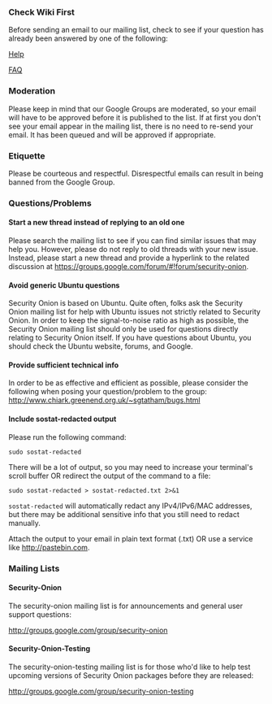 ### Check Wiki First ###
Before sending an email to our mailing list, check to see if your question has already been answered by one of the following:

[Help](Help)

[FAQ](FAQ)

### Moderation ###
Please keep in mind that our Google Groups are moderated, so your email will have to be approved before it is published to the list.  If at first you don't see your email appear in the mailing list, there is no need to re-send your email.  It has been queued and will be approved if appropriate.

### Etiquette ###
Please be courteous and respectful.  Disrespectful emails can result in being banned from the Google Group.

### Questions/Problems ###

#### Start a new thread instead of replying to an old one ####
Please search the mailing list to see if you can find similar issues that may help you.  However, please do not reply to old threads with your new issue.  Instead, please start a new thread and provide a hyperlink to the related discussion at https://groups.google.com/forum/#!forum/security-onion.

#### Avoid generic Ubuntu questions ####
Security Onion is based on Ubuntu.  Quite often, folks ask the Security Onion mailing list for help with Ubuntu issues not strictly related to Security Onion.  In order to keep the signal-to-noise ratio as high as possible, the Security Onion mailing list should only be used for questions directly relating to Security Onion itself.  If you have questions about Ubuntu, you should check the Ubuntu website, forums, and Google.

#### Provide sufficient technical info ####
In order to be as effective and efficient as possible, please consider the following when posing your question/problem to the group:
http://www.chiark.greenend.org.uk/~sgtatham/bugs.html

#### Include sostat-redacted output ####
Please run the following command:
```
sudo sostat-redacted
```

There will be a lot of output, so you may need to increase your terminal's scroll buffer OR redirect the output of the command to a file:
```
sudo sostat-redacted > sostat-redacted.txt 2>&1
```

`sostat-redacted` will automatically redact any IPv4/IPv6/MAC addresses, but there may be additional sensitive info that you still need to redact manually.

Attach the output to your email in plain text format (.txt) OR use a service like http://pastebin.com.

### Mailing Lists ###
#### Security-Onion ####
The security-onion mailing list is for announcements and general user support questions:

http://groups.google.com/group/security-onion

#### Security-Onion-Testing ####
The security-onion-testing mailing list is for those who'd like to help test upcoming versions of Security Onion packages before they are released:

http://groups.google.com/group/security-onion-testing